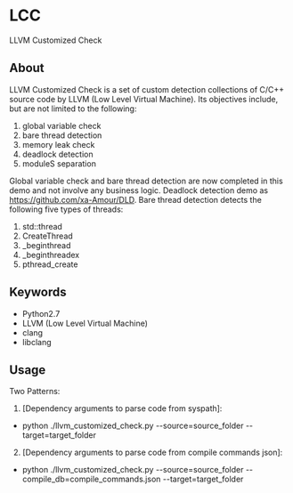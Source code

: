 # LCC
LLVM Customized Check

## About
LLVM Customized Check is a set of custom detection collections of C/C++ source code by LLVM (Low Level Virtual Machine). Its objectives include, but are not limited to the following:
1. global variable check
2. bare thread detection
3. memory leak check
4. deadlock detection
5. moduleS separation

Global variable check and bare thread detection are now completed in this demo and not involve any business logic. Deadlock detection demo as https://github.com/xa-Amour/DLD. Bare thread detection detects the following five types of threads:
1. std::thread
2. CreateThread
3. _beginthread
4. _beginthreadex
5. pthread_create

## Keywords
* Python2.7
* LLVM (Low Level Virtual Machine)
* clang
* libclang

## Usage
Two Patterns:
1. [Dependency arguments to parse code from syspath]:
* python ./llvm_customized_check.py --source=source_folder --target=target_folder
2. [Dependency arguments to parse code from compile commands json]:
* python ./llvm_customized_check.py --source=source_folder --compile_db=compile_commands.json --target=target_folder